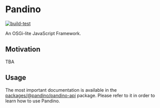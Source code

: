 # Pandino

[![build-test](https://github.com/BlackBeltTechnology/pandino/actions/workflows/build-test.yml/badge.svg)](https://github.com/BlackBeltTechnology/pandino/actions/workflows/build-test.yml)

An OSGi-lite JavaScript Framework.

## Motivation

TBA

## Usage

The most important documentation is available in the [packages/@pandino/pandino-api](./packages/@pandino/pandino-api)
package. Please refer to it in order to learn how to use Pandino.
